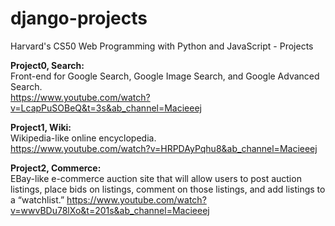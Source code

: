 # django-projects
Harvard's CS50 Web Programming with Python and JavaScript - Projects

**Project0, Search:**  
Front-end for Google Search, Google Image Search, and Google Advanced Search.  
https://www.youtube.com/watch?v=LcapPuSOBeQ&t=3s&ab_channel=Macieeej

**Project1, Wiki:**  
Wikipedia-like online encyclopedia.  
https://www.youtube.com/watch?v=HRPDAyPqhu8&ab_channel=Macieeej

**Project2, Commerce:**  
EBay-like e-commerce auction site that will allow users to post auction listings, place bids on listings, comment on those listings, and add listings to a “watchlist.”
https://www.youtube.com/watch?v=wwvBDu78lXo&t=201s&ab_channel=Macieeej
